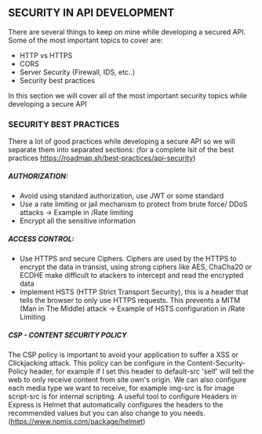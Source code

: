 ## SECURITY IN API DEVELOPMENT
There are several things to keep on mine while developing a secured API. Some of the most important topics to cover are:
- HTTP vs HTTPS
- CORS
- Server Security (Firewall, IDS, etc..)
- Security best practices

In this section we will cover all of the most important security topics while developing a secure API

### SECURITY BEST PRACTICES
There a lot of good practices while developing a secure API so we will separate them into separated sections: (for a complete lsit of the best practices https://roadmap.sh/best-practices/api-security)

##### AUTHORIZATION:
- Avoid using standard authorization, use JWT or some standard
- Use a rate limiting or jail mechanism to protect from brute force/ DDoS attacks -> Example in /Rate limiting
- Encrypt all the sensitive information

##### ACCESS CONTROL:
- Use HTTPS and secure Ciphers. Ciphers are used by the HTTPS to encrypt the data in transist, using strong ciphers like AES, ChaCha20 or ECDHE make difficult to atackers to intercept and read the encrypted data
- Implement HSTS (HTTP Strict Transport Security), this is a header that tells the browser to only use HTTPS requests. This prevents a MITM (Man in The Middle) attack -> Example of HSTS configuration in /Rate Limiting

##### CSP - CONTENT SECURITY POLICY
The CSP policy is important to avoid your application to suffer a XSS or Clickjacking attack. This policy can be configure in the Content-Security-Policy header, for example if I set this header to default-src 'self' will tell the web to only receive content from site own's origin. We can also configure each media type we want to receive, for example img-src is for image script-src is for internal scripting. A useful tool to configure Headers in Express is Helmet that automatically configures the headers to the recommended values but you can also change to you needs. (https://www.npmjs.com/package/helmet)

